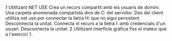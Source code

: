 1 Utilitzant NET USE
Crea un recurs compartit amb els usuaris de domini. Una carpeta anomenada compartida dins de C: del servidor.
Des del client utilitza net use per connectar la lletra H: que no sigui persistent.
Desconnecta la unitat.
Connecta el recurs a la lletra I: amb credencials d'un usuari.
Desconnecta la unitat.
2 Utilitzant interfície gràfica
Fes el mateix que a l'exercici 1.
